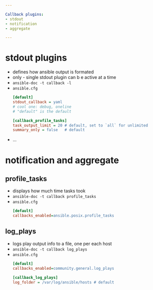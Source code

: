 ```yaml
---

Callback plugins:
- stdout
- notification
- aggregate

---
```


# stdout plugins
- defines how ansible output is formated
- only - single stdout plugin can  b e active at a time
- `ansible-doc -t callback -l`
- `ansible.cfg`
    ```ini
    [default]
    stdout_callback = yaml
    # cool one: debug, oneline
    # "default" is the default

    [callback_profile_tasks]
    task_output_limit = 20 # default, set to `all` for unlimited
    summary_only = false   # default
    ```
- ...

# notification and aggregate
## profile_tasks
- displays how much time tasks took
- `ansible-doc -t callback profile_tasks`
- `ansible.cfg`
    ```ini
    [default]
    callbacks_enabled=ansible.posix.profile_tasks
    ```

## log_plays
- logs play output info to a file, one per each host
- `ansible-doc -t callback log_plays`
- `ansible.cfg`
    ```ini
    [default]
    callbacks_enabled=community.general.log_plays

    [callback_log_plays]
    log_folder = /var/log/ansible/hosts # default
    ```
